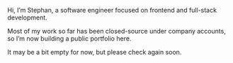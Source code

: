 Hi, I’m Stephan, a software engineer focused on frontend and full-stack development.  

Most of my work so far has been closed-source under company accounts, so I’m now building a public portfolio here.  

It may be a bit empty for now, but please check again soon.

<!--
**StephanPitois/StephanPitois** is a ✨ _special_ ✨ repository because its `README.md` (this file) appears on your GitHub profile.

Here are some ideas to get you started:

- 🔭 I’m currently working on ...
- 🌱 I’m currently learning ...
- 👯 I’m looking to collaborate on ...
- 🤔 I’m looking for help with ...
- 💬 Ask me about ...
- 📫 How to reach me: ...
- 😄 Pronouns: ...
- ⚡ Fun fact: ...
-->

